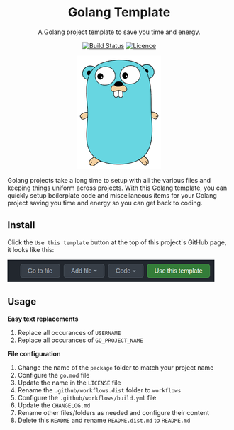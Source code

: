 <div align="center">

# Golang Template

A Golang project template to save you time and energy.

[![Build Status](https://github.com/komandar/golang-template/workflows/build/badge.svg)](https://github.com/komandar/golang-template/actions)
[![Licence](https://img.shields.io/github/license/komandar/golang-template)](LICENSE)

<img src="https://raw.githubusercontent.com/komandar/assets/main/src/golang-template/showcase.png" alt="Showcase">

</div>

Golang projects take a long time to setup with all the various files and keeping things uniform across projects. With this Golang template, you can quickly setup boilerplate code and miscellaneous items for your Golang project saving you time and energy so you can get back to coding.

## Install

Click the `Use this template` button at the top of this project's GitHub page, it looks like this:

<img src="https://raw.githubusercontent.com/komandar/assets/main/src/global/use_template_button.png" alt="Showcase">

## Usage

**Easy text replacements**

1. Replace all occurances of `USERNAME`
2. Replace all occurances of `GO_PROJECT_NAME`

**File configuration**

1. Change the name of the `package` folder to match your project name
2. Configure the `go.mod` file
3. Update the name in the `LICENSE` file
4. Rename the `.github/workflows.dist` folder to `workflows`
5. Configure the `.github/workflows/build.yml` file
6. Update the `CHANGELOG.md`
7. Rename other files/folders as needed and configure their content
8. Delete this `README` and rename `README.dist.md` to `README.md`
